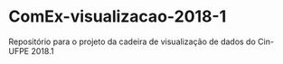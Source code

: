 # ComEx-visualizacao-2018-1
Repositório para o projeto da cadeira de visualização de dados do Cin-UFPE 2018.1
